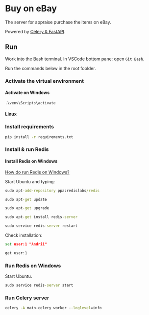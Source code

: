# Buy on eBay

The server for appraise purchase the items on eBay.

Powered by [Celery & FastAPI](https://testdriven.io/courses/fastapi-celery/getting-started/).

## Run

Work into the Bash terminal. In VSCode bottom pane: open `Git Bash`.

Run the commands below in the root foolder.

### Activate the virtual environment

#### Activate on Windows

```cmd
.\venv\Scripts\activate
```

#### Linux

### Install requirements

```cmd
pip install -r requirements.txt
```

### Install & run Redis

#### Install Redis on Windows

[How do run Redis on Windows?](https://stackoverflow.com/questions/6476945/how-do-i-run-redis-on-windows)

Start Ubuntu and typing:

```cmd
sudo apt-add-repository ppa:redislabs/redis
```

```cmd
sudo apt-get update
```

```cmd
sudo apt-get upgrade
```

```cmd
sudo apt-get install redis-server
```

```cmd
sudo service redis-server restart
```

Check installation:

```cmd
set user:1 "Andrii"
```

```cmd
get user:1
```

### Run Redis on Windows

Start Ubuntu.

```cmd
sudo service redis-server start
```

### Run Celery server

```cmd
celery -A main.celery worker --loglevel=info
```
